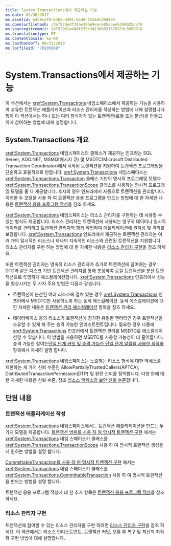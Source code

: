 ```yaml
---
title: System.Transactions에서 제공하는 기능
ms.date: 03/30/2017
ms.assetid: e458cef9-63b5-4401-b448-1536dcd9d9e5
ms.openlocfilehash: c3ef924edf34ae19be9eace85aaee5340025de7d
ms.sourcegitcommit: 2d792961ed48f235cf413d6031576373c3050918
ms.translationtype: MT
ms.contentlocale: ko-KR
ms.lasthandoff: 08/31/2019
ms.locfileid: "70205968"
---
```

# <a name="features-provided-by-systemtransactions"></a>System.Transactions에서 제공하는 기능
이 섹션에서는 <xref:System.Transactions> 네임스페이스에서 제공하는 기능을 사용하여 고유한 트랜잭션 애플리케이션과 리소스 관리자를 작성하는 방법에 대해 설명합니다. 특히 이 섹션에서는 하나 또는 여러 참석자가 있는 트랜잭션(로컬 또는 분산)을 만들고 이에 참여하는 방법에 대해 설명합니다.  
  
## <a name="overview-of-systemtransactions"></a>System.Transactions 개요  
 <xref:System.Transactions> 네임스페이스의 클래스가 제공하는 인프라는 SQL Server, ADO.NET, MSMQ(메시지 큐) 및 MSDTC(Microsoft Distributed Transaction Coordinator)에서 시작된 트랜잭션을 지원하여 트랜잭션 프로그래밍을 단순하고 효율적으로 만듭니다. <xref:System.Transactions> 네임스페이스는 <xref:System.Transactions.Transaction> 클래스 기반의 명시적 프로그래밍 모델과 <xref:System.Transactions.TransactionScope> 클래스를 사용하는 암시적 프로그래밍 모델을 둘 다 제공합니다. 후자의 경우 인프라에서 자동으로 트랜잭션을 관리합니다. 이러한 두 모델을 사용 하 여 트랜잭션 응용 프로그램을 만드는 방법에 대 한 자세한 내용은 [트랜잭션 응용 프로그램 작성](writing-a-transactional-application.md)을 참조 하세요.  
  
 <xref:System.Transactions> 네임스페이스는 리소스 관리자를 구현하는 데 사용할 수 있는 형식도 제공합니다. 리소스 관리자는 트랜잭션에 사용되는 영구적 데이터나 일시적 데이터를 관리하고 트랜잭션 관리자와 함께 작업하여 애플리케이션에 원자성 및 격리를 보장합니다. <xref:System.Transactions> 인프라에서 제공하는 트랜잭션 관리자는 여러 개의 일시적인 리소스나 하나의 지속적인 리소스와 관련된 트랜잭션을 지원합니다. 리소스 관리자를 구현 하는 방법에 대 한 자세한 내용은 [리소스 관리자 구현](implementing-a-resource-manager.md)을 참조 하세요.  
  
 또한 트랜잭션 관리자는 영속적 리소스 관리자가 추가로 트랜잭션에 참여하는 경우 DTC와 같은 디스크 기반 트랜잭션 관리자를 통해 조정하여 로컬 트랜잭션을 분산 트랜잭션으로 투명하게 에스컬레이션합니다. <xref:System.Transactions> 인프라에서 성능을 향상시키는 두 가지 주요 방법은 다음과 같습니다.  
  
- 트랜잭션이 분산된 여러 리소스에 걸쳐 있는 경우 <xref:System.Transactions> 인프라에서 MSDTC만 사용하도록 하는 동적 에스컬레이션. 동적 에스컬레이션에 대한 자세한 내용은 [트랜잭션 관리 에스컬레이션](transaction-management-escalation.md) 항목을 참조 하세요.  
  
- 데이터베이스 등의 리소스가 트랜잭션에 참가한 유일한 엔터티인 경우 트랜잭션을 소유할 수 있게 해 주는 승격 가능한 인리스트먼트입니다. 필요한 경우 나중에 <xref:System.Transactions> 인프라에서 트랜잭션 관리를 MSDTC로 에스컬레이션할 수 있습니다. 이 방법을 사용하면 MSDTC를 사용할 가능성이 더 줄어듭니다. 승격 가능한 참여는[단일 단계 커밋 및 승격 가능한 단일 단계 알림을 사용한 최적화](optimization-spc-and-promotable-spn.md)항목에서 자세히 설명 합니다.  
  
 <xref:System.Transactions> 네임스페이스는 노출하는 리소스 형식에 대한 액세스를 제한하는 세 가지 신뢰 수준인 AllowPartiallyTrustedCallers(APTCA), DistributedTransactionPermission(DTP) 및 완전 신뢰를 정의합니다. 다양 한에 대 한 자세한 내용은 신뢰 수준, 참조 [리소스 액세스의 보안 신뢰 수준](security-trust-levels-in-accessing-resources.md)합니다.  
  
## <a name="in-this-section"></a>단원 내용  
  
### <a name="writing-a-transactional-application"></a>트랜잭션 애플리케이션 작성  
 <xref:System.Transactions> 네임스페이스에서는 트랜잭션 애플리케이션을 만드는 두 가지 모델을 제공합니다. [트랜잭션 범위를 사용 하 여 암시적 트랜잭션 구현](implementing-an-implicit-transaction-using-transaction-scope.md) 에서는 <xref:System.Transactions> 네임 스페이스가 클래스를 <xref:System.Transactions.TransactionScope> 사용 하 여 암시적 트랜잭션 생성을 지 원하는 방법을 설명 합니다.  
  
 [CommittableTransaction를 사용 하 여 명시적 트랜잭션 구현](implementing-an-explicit-transaction-using-committabletransaction.md) 에서는 <xref:System.Transactions> 네임 스페이스가 클래스를 <xref:System.Transactions.CommittableTransaction> 사용 하 여 명시적 트랜잭션을 만드는 방법을 설명 합니다.  
  
 트랜잭션 응용 프로그램 작성에 대 한 추가 항목은 [트랜잭션 응용 프로그램 작성](writing-a-transactional-application.md)을 참조 하세요.  
  
### <a name="implementing-a-resource-manager"></a>리소스 관리자 구현  
 트랜잭션에 참여할 수 있는 리소스 관리자를 구현 하려면 [리소스 관리자 구현](implementing-a-resource-manager.md)을 참조 하세요. 이 섹션에서는 리소스 인리스트먼트, 트랜잭션 커밋, 오류 후 복구 및 최선의 최적화 구현 방법에 대해 설명합니다.
